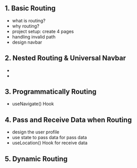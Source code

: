 ## 1. Basic Routing
- what is routing?
- why routing?
- project setup: create 4 pages
- handling invalid path
- design navbar

## 2. Nested Routing & Universal Navbar
- <Outlet>
- <Link to=''></Link>


## 3. Programmatically Routing
- useNavigate()  Hook

## 4. Pass and Receive Data when Routing
- design the user profile
- use state to pass data for pass data
- useLocation() Hook for receive data

## 5. Dynamic Routing